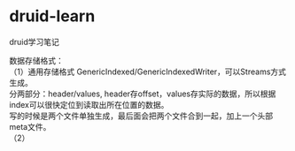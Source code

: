 # druid-learn
druid学习笔记

数据存储格式：<br>
（1）通用存储格式 GenericIndexed/GenericIndexedWriter，可以Streams方式生成。<br>
分两部分：header/values, header存offset，values存实际的数据，所以根据index可以很快定位到读取出所在位置的数据。<br>
写的时候是两个文件单独生成，最后面会把两个文件合到一起，加上一个头部meta文件。<br>
（2）
